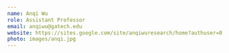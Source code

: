 ```yaml
---
name: Anqi Wu
role: Assistant Professor
email: anqiwu@gatech.edu
website: https://sites.google.com/site/anqiwuresearch/home?authuser=0
photo: images/anqi.jpg
---
```


